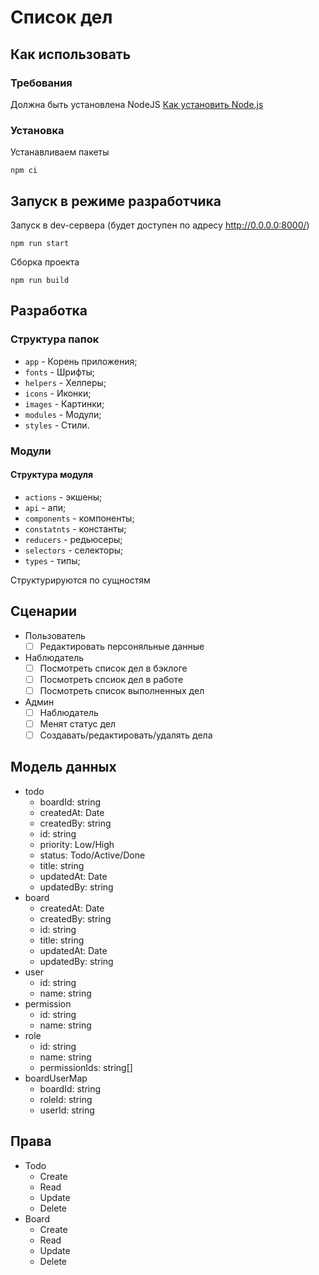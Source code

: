 # Список дел

## Как использовать

### Требования

Должна быть установлена NodeJS
[Как установить Node.js](https://www.digitalocean.com/community/tutorials/node-js-ubuntu-18-04-ru#Установка-при-помощи-nvm)

### Установка

Устанавливаем пакеты

```
npm ci
```

## Запуск в режиме разработчика

Запуск в dev-сервера (будет доступен по адресу http://0.0.0.0:8000/)

```
npm run start
```

Сборка проекта

```
npm run build
```

## Разработка

### Структура папок

* `app` - Корень приложения;
* `fonts` - Шрифты;
* `helpers` - Хелперы;
* `icons` - Иконки;
* `images` - Картинки;
* `modules` - Модули;
* `styles` - Стили.

### Модули

#### Структура модуля

* `actions` - экшены;
* `api` - апи;
* `components` - компоненты;
* `constatnts` - константы;
* `reducers` - редьюсеры;
* `selectors` - селекторы;
* `types` - типы;

Структурируются по сущностям

## Сценарии

- Пользователь
  - [ ] Редактировать персоняльные данные
- Наблюдатель
  - [ ] Посмотреть список дел в бэклоге
  - [ ] Посмотреть спсиок дел в работе
  - [ ] Посмотреть список выполненных дел
- Админ
  - [ ] Наблюдатель
  - [ ] Менят статус дел
  - [ ] Создавать/редактировать/удалять дела

## Модель данных

- todo
  - boardId: string
  - createdAt: Date
  - createdBy: string
  - id: string
  - priority: Low/High
  - status: Todo/Active/Done
  - title: string
  - updatedAt: Date
  - updatedBy: string
- board
  - createdAt: Date
  - createdBy: string
  - id: string
  - title: string
  - updatedAt: Date
  - updatedBy: string
- user
  - id: string
  - name: string
- permission
  - id: string
  - name: string
- role
  - id: string
  - name: string
  - permissionIds: string[]
- boardUserMap
  - boardId: string
  - roleId: string
  - userId: string

## Права

- Todo
  - Create
  - Read
  - Update
  - Delete
- Board
  - Create
  - Read
  - Update
  - Delete
